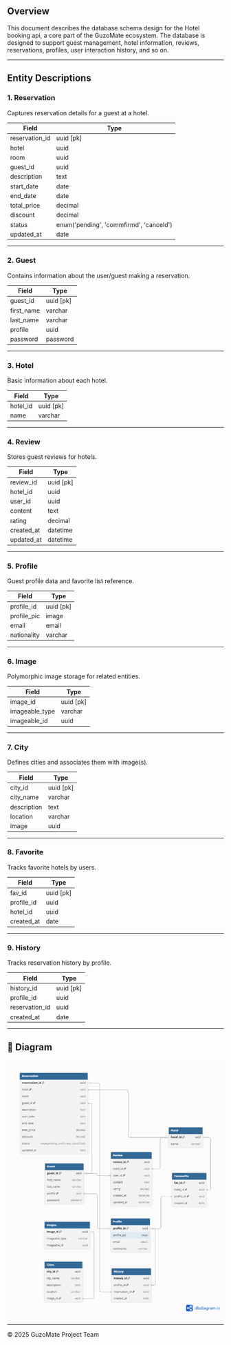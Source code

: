 
## Overview

This document describes the database schema design for the Hotel booking api, a core part of the GuzoMate ecosystem. The database is designed to support guest management, hotel information, reviews, reservations, profiles, user interaction history, and so on.


---

## Entity Descriptions
### 1. Reservation

Captures reservation details for a guest at a hotel.

| Field          | Type                                        |
|----------------|---------------------------------------------|
| reservation_id | uuid [pk]                                |
| hotel          | uuid                                        |
| room           | uuid                                        |
| guest_id       | uuid                                        |
| description    | text                                        |
| start_date     | date                                        |
| end_date       | date                                        |
| total_price    | decimal                                     |
| discount       | decimal                                     |
| status         | enum('pending', 'commfirmd', 'canceld')     |
| updated_at     | date                                        |

---

### 2. Guest

Contains information about the user/guest making a reservation.

| Field       | Type       |
|-------------|------------|
| guest_id    | uuid [pk]  |
| first_name  | varchar    |
| last_name   | varchar    |
| profile     | uuid       |
| password    | password   |

---

### 3. Hotel

Basic information about each hotel.

| Field    | Type       |
|----------|------------|
| hotel_id | uuid [pk]  |
| name     | varchar    |

---

### 4. Review

Stores guest reviews for hotels.

| Field      | Type       |
|------------|------------|
| review_id  | uuid [pk]  |
| hotel_id   | uuid       |
| user_id    | uuid       |
| content    | text       |
| rating     | decimal    |
| created_at | datetime   |
| updated_at | datetime   |

---

### 5. Profile

Guest profile data and favorite list reference.

| Field       | Type     |
|-------------|----------|
| profile_id  | uuid [pk]|
| profile_pic | image    |
| email       | email    |
| nationality | varchar  |


---

### 6. Image

Polymorphic image storage for related entities.

| Field           | Type     |
|-----------------|----------|
| image_id        | uuid [pk]|
| imageable_type  | varchar  |
| imageable_id    | uuid     |

---

### 7. City

Defines cities and associates them with image(s).

| Field       | Type      |
|-------------|-----------|
| city_id     | uuid [pk] |
| city_name   | varchar   |
| description | text      |
| location    | varchar   |
| image       | uuid      |

---

### 8. Favorite

Tracks favorite hotels by users.

| Field     | Type      |
|-----------|-----------|
| fav_id    | uuid [pk] |
| profile_id| uuid      |
| hotel_id  | uuid      |
| created_at| date      |

---

### 9. History

Tracks reservation history by profile.

| Field         | Type      |
|---------------|-----------|
| history_id    | uuid [pk] |
| profile_id    | uuid      |
| reservation_id| uuid      |
| created_at    | date      |

---

## 🔧 Diagram

![System Architecture](./Booking_api_db.png)

---

© 2025 GuzoMate Project Team